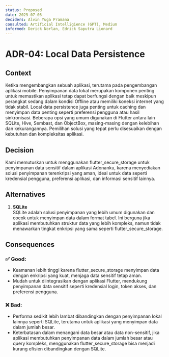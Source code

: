 ```yaml
---
status: Proposed
date: 2025-07-05
deciders: Alvin Yuga Pramana
consulted: Artificial Intelligience (GPT), Medium
informed: Derick Norlan, Edrick Saputra Lionard
---
```


# ADR-04: Local Data Persistence

## Context
Ketika mengembangkan sebuah aplikasi, terutama pada pengembangan aplikasi mobile. Penyimpanan data lokal merupakan komponen penting untuk memastikan aplikasi tetap dapat berfungsi dengan baik meskipun perangkat sedang dalam kondisi Offline atau memiliki koneksi internet yang tidak stabil. Local data persistence juga penting untuk caching dan menyimpan data penting seperti preferensi pengguna atau hasil sinkronisasi. Beberapa opsi yang umum digunakan di Flutter antara lain SQLite, Hive, Sembast, dan ObjectBox, masing-masing dengan kelebihan dan kekurangannya. Pemilihan solusi yang tepat perlu disesuaikan dengan kebutuhan dan kompleksitas aplikasi.

## Decision
Kami memutuskan untuk menggunakan flutter_secure_storage untuk penyimpanan data sensitif dalam aplikasi Adonanku, karena menyediakan solusi penyimpanan terenkripsi yang aman, ideal untuk data seperti kredensial pengguna, preferensi aplikasi, dan informasi sensitif lainnya.

## Alternatives
1. **SQLite** <br>
    SQLite adalah solusi penyimpanan yang lebih umum digunakan dan cocok untuk menyimpan data dalam format tabel. Ini berguna jika aplikasi membutuhkan struktur data yang lebih kompleks, namun tidak menawarkan tingkat enkripsi yang sama seperti flutter_secure_storage.

## Consequences
### ✅ Good:
- Keamanan lebih tinggi karena flutter_secure_storage menyimpan data dengan enkripsi yang kuat, menjaga data sensitif tetap aman.
- Mudah untuk diintegrasikan dengan aplikasi Flutter, mendukung penyimpanan data sensitif seperti kredensial login, token akses, dan preferensi pengguna.

### ❌ Bad:
- Performa sedikit lebih lambat dibandingkan dengan penyimpanan lokal lainnya seperti SQLite, terutama untuk aplikasi yang menyimpan data dalam jumlah besar.
- Keterbatasan dalam menangani data besar atau data non-sensitif, jika aplikasi membutuhkan penyimpanan data dalam jumlah besar atau query kompleks, menggunakan flutter_secure_storage bisa menjadi kurang efisien dibandingkan dengan SQLite.
